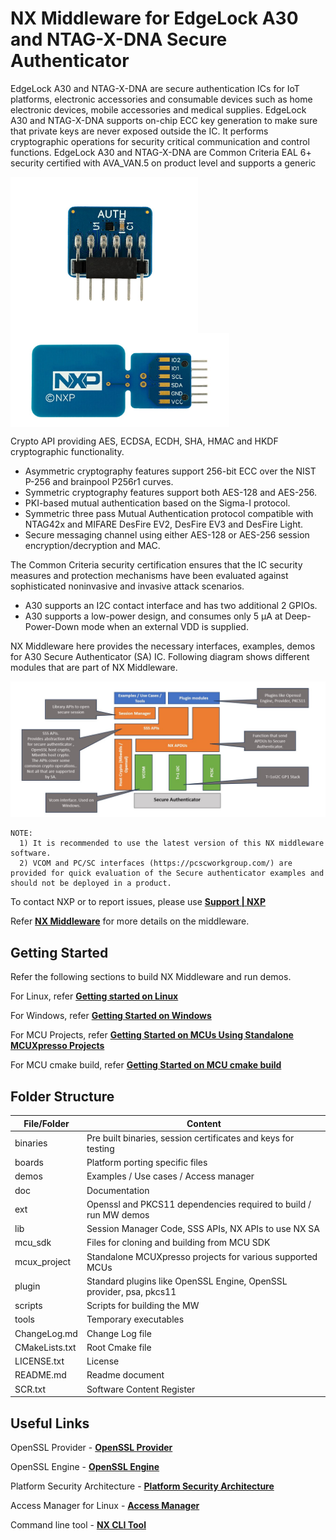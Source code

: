 # NX Middleware for EdgeLock A30 and NTAG-X-DNA Secure Authenticator

EdgeLock A30 and NTAG-X-DNA are secure authentication ICs for IoT platforms, electronic accessories and consumable devices
such as home electronic devices, mobile accessories and medical supplies.
EdgeLock A30 and NTAG-X-DNA supports on-chip ECC key generation to make sure that private keys are never exposed outside
the IC. It performs cryptographic operations for security critical communication and control functions. EdgeLock A30 and NTAG-X-DNA are
Common Criteria EAL 6+ security certified with AVA_VAN.5 on product level and supports a generic

<p align=left>
<img src="doc/img/a30_board.jpeg" alt="a30" width="300" height="250"p align="middle"/>
<img src="doc/img/NTAG-X-DNA_board.jpeg" alt="NTAG-X-DNA" width="350" height="150"p align="middle"/>
</p>


Crypto API providing AES, ECDSA, ECDH, SHA, HMAC and HKDF cryptographic functionality.
- Asymmetric cryptography features support 256-bit ECC over the NIST P-256 and brainpool P256r1 curves.
- Symmetric cryptography features support both AES-128 and AES-256.
- PKI-based mutual authentication based on the Sigma-I protocol.
- Symmetric three pass Mutual Authentication protocol compatible with NTAG42x and MIFARE DesFire EV2, DesFire EV3 and DesFire Light.
- Secure messaging channel using either AES-128 or AES-256 session encryption/decryption and MAC.

The Common Criteria security certification ensures that the IC security measures and protection mechanisms
have been evaluated against sophisticated noninvasive and invasive attack scenarios.
- A30 supports an I2C contact interface and has two additional 2 GPIOs.
- A30 supports a low-power design, and consumes only 5 μA at Deep-Power-Down mode when an external VDD is supplied.


NX Middleware here provides the necessary interfaces, examples, demos for A30 Secure Authenticator (SA) IC.
Following diagram shows different modules that are part of NX Middleware.

<p align=left>
<img src="doc/img/sw_blk_diagram.jpeg" alt="sw_blk_diagram" width="800"/>
</p>


````console
NOTE:
  1) It is recommended to use the latest version of this NX middleware software.
  2) VCOM and PC/SC interfaces (https://pcscworkgroup.com/) are provided for quick evaluation of the Secure authenticator examples and should not be deployed in a product.
````

To contact NXP or to report issues, please use [**Support | NXP**](https://www.nxp.com/support/support:SUPPORTHOME)


Refer [**NX Middleware**](doc/stack/readme.md) for more details on the middleware.


## Getting Started

Refer the following sections to build NX Middleware and run demos.

For Linux, refer [**Getting started on Linux**](doc/linux/readme.md)

For Windows, refer [**Getting Started on Windows**](doc/windows/readme.md)

For MCU Projects, refer [**Getting Started on MCUs Using Standalone MCUXpresso Projects**](doc/mcu_projects/readme.md)

For MCU cmake build, refer [**Getting Started on MCU cmake build**](doc/mcu_cmake/readme.md)

## Folder Structure

| File/Folder        | Content                                                                 |
| ------------------ | ------------------------------------------------------------------------|
| binaries           | Pre built binaries, session certificates and keys for testing           |
| boards             | Platform porting specific files                                         |
| demos              | Examples / Use cases / Access manager                                   |
| doc                | Documentation                                                           |
| ext                | Openssl and PKCS11 dependencies required to build / run MW demos        |
| lib                | Session Manager Code, SSS APIs, NX APIs to use NX SA                    |
| mcu_sdk            | Files for cloning and building from MCU SDK                             |
| mcux_project       | Standalone MCUXpresso projects for various supported MCUs               |
| plugin             | Standard plugins like OpenSSL Engine, OpenSSL provider, psa, pkcs11     |
| scripts            | Scripts for building the MW                                             |
| tools              | Temporary executables                                                   |
| ChangeLog.md       | Change Log file                                                         |
| CMakeLists.txt     | Root Cmake file                                                         |
| LICENSE.txt        | License                                                                 |
| README.md          | Readme document                                                         |
| SCR.txt            | Software Content Register                                               |

## Useful Links

OpenSSL Provider - [**OpenSSL Provider**](plugin/openssl_provider/readme.md)

OpenSSL Engine - [**OpenSSL Engine**](plugin/openssl/readme.md)

Platform Security Architecture - [**Platform Security Architecture**](plugin/psa/README.md)

Access Manager for Linux - [**Access Manager**](demos/linux/nx_access_manager/readme.md)

Command line tool - [**NX CLI Tool**](demos/nx/nx_cli_tool/readme.md)
